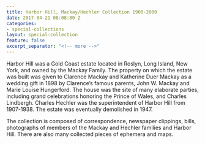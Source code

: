 ```yaml
---
title: Harbor Hill, Mackay/Hechler Collection 1900-2000
date: 2017-04-21 08:08:00 Z
categories:
- special-collections
layout: special-collection
feature: false
excerpt_separator: "<!-- more -->"
---
```


Harbor Hill was a Gold Coast estate located in Roslyn, Long Island, New York, and owned by the Mackay Family. The property on which the estate was built was given to Clarence Mackay and Katherine Duer Mackay as a wedding gift in 1898 by Clarence’s famous parents, John W. Mackay and Marie Louise Hungerford. The house was the site of many elaborate parties, including grand celebrations honoring the Prince of Wales, and Charles Lindbergh. Charles Hechler was the superintendent of Harbor Hill from 1907-1938. The estate was eventually demolished in 1947.
<!-- more -->

The collection is composed of correspondence, newspaper clippings, bills, photographs of members of the Mackay and Hechler families and Harbor Hill. There are also many collected pieces of ephemera and maps.
<!-- more -->
